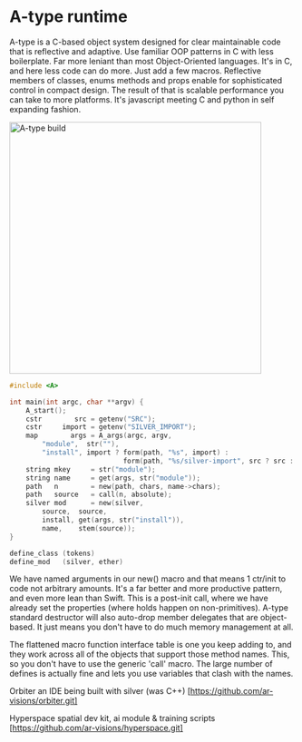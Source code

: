 # A-type runtime
A-type is a C-based object system designed for clear maintainable code that is reflective and adaptive. Use familiar OOP patterns in C with less boilerplate.  Far more leniant than most Object-Oriented languages. It's in C, and here less code can do more. Just add a few macros. Reflective members of classes, enums methods and props enable for sophisticated control in compact design. The result of that is scalable performance you can take to more platforms. It's javascript meeting C and python in self expanding fashion.

<a href="https://github.com/ar-visions/A/actions/workflows/build.yml">
  <img src="https://github.com/ar-visions/A/actions/workflows/build.yml/badge.svg" alt="A-type build" width="444">
</a>

```c
#include <A>

int main(int argc, char **argv) {
    A_start();
    cstr        src = getenv("SRC");
    cstr     import = getenv("SILVER_IMPORT");
    map        args = A_args(argc, argv,
        "module",  str(""),
        "install", import ? form(path, "%s", import) : 
                            form(path, "%s/silver-import", src ? src : "."), null);
    string mkey     = str("module");
    string name     = get(args, str("module"));
    path   n        = new(path, chars, name->chars);
    path   source   = call(n, absolute);
    silver mod      = new(silver,
        source,  source,
        install, get(args, str("install")),
        name,    stem(source));
}

define_class (tokens)
define_mod   (silver, ether)
```

We have named arguments in our new() macro and that means 1 ctr/init to code not arbitrary amounts.  It's a far better and more productive pattern, and even more lean than Swift.  This is a post-init call, where we have already set the properties (where holds happen on non-primitives).  A-type standard destructor will also auto-drop member delegates that are object-based.  It just means you don't have to do much memory management at all.

The flattened macro function interface table is one you keep adding to, and they work across all of the objects that support those method names.  This, so you don't have to use the generic 'call' macro.  The large number of defines is actually fine and lets you use variables that clash with the names.  

Orbiter
an IDE being built with silver (was C++)
[https://github.com/ar-visions/orbiter.git]

Hyperspace
spatial dev kit, ai module & training scripts
[https://github.com/ar-visions/hyperspace.git]
